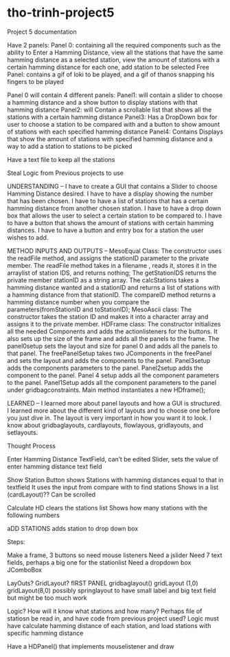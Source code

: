 # tho-trinh-project5

Project 5 documentation

Have 2 panels:
Panel 0: containing all the required components such as the ability to Enter a Hamming Distance, view all the stations that have the same hamming distance as a selected station, view the amount of stations with a certain hamming distance for each one, add station to be selected
Free Panel: contains a gif of loki to be played, and a gif of thanos snapping his fingers to be played

Panel 0 will contain 4 different panels:
Panel1: will contain a slider to choose a hamming distance and a show button to display stations with that hamming distance
Panel2: will Contain a scrollable list that shows all the stations with a certain hamming distance
Panel3: Has a DropDown box for user to choose a station to be compared with and a button to show amount of stations with each specified hamming distance
Panel4: Contains Displays that show the amount of stations with specified hamming distance and a way to add a station to stations to be picked

Have a text file to keep all the stations

Steal Logic from Previous projects to use

UNDERSTANDING – 
I have to create a GUI that contains a Slider to choose Hamming Distance desired. I have to have a display showing the number that has been chosen. I have to have a list of stations that has a certain hamming distance from another chosen station. I have to have a drop down box that allows the user to select a certain station to be compared to. I have to have a button that shows the amount of stations with certain hamming distances. I have to have a button and entry box for a station the user wishes to add.

METHOD INPUTS AND OUTPUTS – 
MesoEqual Class:
The constructor uses the readFile method, and assigns the stationID parameter to the private member. The readFile method takes in a filename , reads it, stores it in the arraylist of station IDS, and returns nothing; The getStationIDS returns the private member stationID as a string array. The calcStations takes a hamming distance wanted and a stationID and returns a list of stations with a hamming distance from that stationID. The compareID method returns a hamming distance number when you compare the parameters(fromStationID and toStationID); 
MesoAscii class:
The constructor takes the station ID and makes it into a character array and assigns it to the private member. 
HDFrame class:
The constructor initializes all the needed Components and adds the actionlisteners for the buttons. It also sets up the size of the frame and adds all the panels to the frame. The panel0setup sets the layout and size for panel 0 and adds all the panels to that panel. The freePanelSetup takes two JComponents in the freePanel and sets the layout and adds the components to the panel. Panel3setup adds the components parameters to the panel. Panel2setup adds the component to the panel. Panel 4 setup adds all the component parameters to the panel. Panel1Setup adds all the component parameters to the panel under gridbagconstraints. Main method instantiates a new HDframe();

LEARNED –
I learned more about panel layouts and how a GUI is structured. I learned more about the different kind of layouts and to choose one before you just dive in. The layout is very important in how you want it to look. I know about gridbaglayouts, cardlayouts, flowlayous, gridlayouts, and setlayouts.


Thought Process 




Enter Hamming Distance TextField, can’t be edited
Slider, sets the value of enter hamming distance text field

Show Station Button shows Stations with hamming distances equal to that in textfield
It uses the input from compare with to find stations
Shows in a list (cardLayout)?? Can be scrolled

Calculate HD clears the stations list
Shows how many stations with the following numbers

aDD STATIONS adds station to drop down box

Steps:

Make a frame,
3 buttons so need mouse listeners
Need a jslider
Need 7 text fields, perhaps a big one for the stationlist
Need a dropdown box JComboBox

LayOuts?
GridLayout? 
fIRST PANEL gridbaglayout()
gridLayout (1,0)
gridLayout(8,0)
possibly springlayout to have small label and big text field but might be too much work

Logic?
How will it know what stations and how many?
Perhaps file of statiosn be read in, and have code from previous project used?
Logic must have calculate hamming distance of each station, and load stations with specific hamming distance

Have a HDPanel() that implements mouselistener and draw

